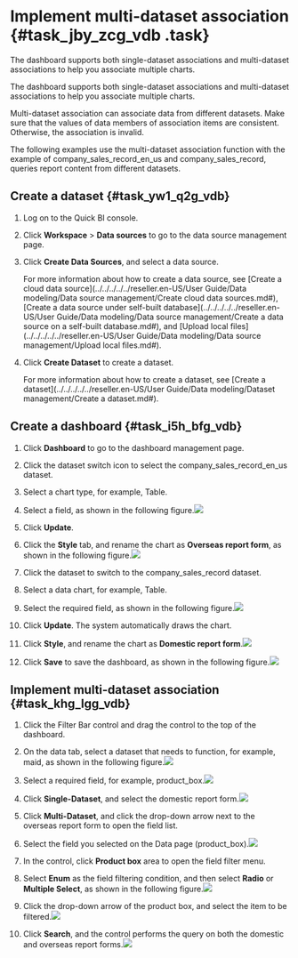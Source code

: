 # Implement multi-dataset association {#task_jby_zcg_vdb .task}

The dashboard supports both single-dataset associations and multi-dataset associations to help you associate multiple charts.

The dashboard supports both single-dataset associations and multi-dataset associations to help you associate multiple charts.

Multi-dataset association can associate data from different datasets. Make sure that the values of data members of association items are consistent. Otherwise, the association is invalid.

The following examples use the multi-dataset association function with the example of company\_sales\_record\_en\_us and company\_sales\_record, queries report content from different datasets.

## Create a dataset {#task_yw1_q2g_vdb}

1.  Log on to the Quick BI console. 
2.  Click **Workspace** \> **Data sources** to go to the data source management page. 
3.  Click **Create Data Sources**, and select a data source. 

    For more information about how to create a data source, see [Create a cloud data source](../../../../../reseller.en-US/User Guide/Data modeling/Data source management/Create cloud data sources.md#), [Create a data source under self-built database](../../../../../reseller.en-US/User Guide/Data modeling/Data source management/Create a data source on a self-built database.md#), and [Upload local files](../../../../../reseller.en-US/User Guide/Data modeling/Data source management/Upload local files.md#).

4.  Click **Create Dataset** to create a dataset. 

    For more information about how to create a dataset, see [Create a dataset](../../../../../reseller.en-US/User Guide/Data modeling/Dataset management/Create a dataset.md#).


## Create a dashboard {#task_i5h_bfg_vdb}

1.  Click **Dashboard** to go to the dashboard management page. 
2.  Click the dataset switch icon to select the company\_sales\_record\_en\_us dataset. 
3.  Select a chart type, for example, Table. 
4.   Select a field, as shown in the following figure.![](http://static-aliyun-doc.oss-cn-hangzhou.aliyuncs.com/assets/img/9192/15541003211986_en-US.png)

 
5.  Click **Update**.  
6.   Click the **Style** tab, and rename the chart as **Overseas report form**, as shown in the following figure.![](http://static-aliyun-doc.oss-cn-hangzhou.aliyuncs.com/assets/img/9192/15541003211987_en-US.png)

 
7.  Click the dataset to switch to the company\_sales\_record dataset. 
8.  Select a data chart, for example, Table. 
9.   Select the required field, as shown in the following figure.![](http://static-aliyun-doc.oss-cn-hangzhou.aliyuncs.com/assets/img/9192/15541003211988_en-US.png)

 
10. Click **Update**. The system automatically draws the chart. 
11.  Click **Style**, and rename the chart as **Domestic report form**.![](http://static-aliyun-doc.oss-cn-hangzhou.aliyuncs.com/assets/img/9192/15541003221992_en-US.png)

 
12.  Click **Save** to save the dashboard, as shown in the following figure.![](http://static-aliyun-doc.oss-cn-hangzhou.aliyuncs.com/assets/img/9192/15541003221994_en-US.png)

 

## Implement multi-dataset association {#task_khg_lgg_vdb}

1.  Click the Filter Bar control and drag the control to the top of the dashboard. 
2.   On the data tab, select a dataset that needs to function, for example, maid, as shown in the following figure.![](http://static-aliyun-doc.oss-cn-hangzhou.aliyuncs.com/assets/img/9192/15541003221995_en-US.png)

 
3.   Select a required field, for example, product\_box.![](http://static-aliyun-doc.oss-cn-hangzhou.aliyuncs.com/assets/img/9192/15541003221996_en-US.png)

 
4.   Click **Single-Dataset**, and select the domestic report form.![](http://static-aliyun-doc.oss-cn-hangzhou.aliyuncs.com/assets/img/9192/15541003222003_en-US.png)

 
5.  Click **Multi-Dataset**, and click the drop-down arrow next to the overseas report form to open the field list. 
6.   Select the field you selected on the Data page \(product\_box\).![](http://static-aliyun-doc.oss-cn-hangzhou.aliyuncs.com/assets/img/9192/15541003222005_en-US.png)

 
7.  In the control, click **Product box** area to open the field filter menu. 
8.   Select **Enum** as the field filtering condition, and then select **Radio** or **Multiple Select**, as shown in the following figure.![](http://static-aliyun-doc.oss-cn-hangzhou.aliyuncs.com/assets/img/9192/15541003222006_en-US.png)

 
9.   Click the drop-down arrow of the product box, and select the item to be filtered.![](http://static-aliyun-doc.oss-cn-hangzhou.aliyuncs.com/assets/img/9192/15541003222007_en-US.png)

 
10.  Click **Search**, and the control performs the query on both the domestic and overseas report forms.![](http://static-aliyun-doc.oss-cn-hangzhou.aliyuncs.com/assets/img/9192/15541003222008_en-US.png)

 

